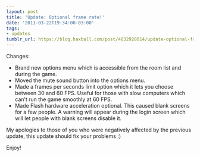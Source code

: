 ```yaml
---
layout: post
title: 'Update: Optional frame rate!'
date: '2011-03-22T19:34:00-03:00'
tags:
- updates
tumblr_url: https://blog.haxball.com/post/4032928014/update-optional-frame-rate
---
```

Changes:

- Brand new options menu which is accessible from the room list and during the game.
- Moved the mute sound button into the options menu.
- Made a frames per seconds limit option which it lets you choose between 30 and 60 FPS. Useful for those with slow computers which can’t run the game smoothly at 60 FPS.
- Made Flash hardware acceleration optional. This caused blank screens for a few people. A warning will appear during the login screen which will let people with blank screens disable it.

My apologies to those of you who were negatively affected by the previous update, this update should fix your problems :)

Enjoy!

